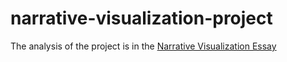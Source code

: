 # narrative-visualization-project
The analysis of the project is in the [Narrative Visualization Essay](./Narrative-Visualization-Essay.pdf)
